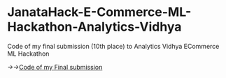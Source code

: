 # JanataHack-E-Commerce-ML-Hackathon-Analytics-Vidhya
Code of my final submission (10th place) to Analytics Vidhya ECommerce ML Hackathon

->-><a href = 'https://github.com/hithesh111/JanataHack-E-Commerce-ML-Hackathon-Analytics-Vidhya/blob/master/ecommerce_final.ipynb'>Code of my Final submission</a>
